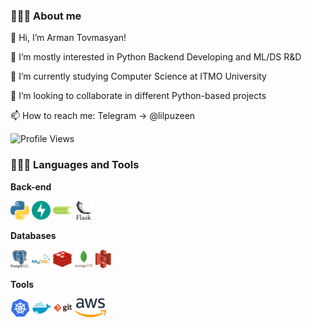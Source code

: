 ### 👨🏻‍🎓 About me <br />
👋 Hi, I’m Arman Tovmasyan!

👀 I’m mostly interested in Python Backend Developing and ML/DS R&D

🌱 I’m currently studying Computer Science at ITMO University

💞️ I’m looking to collaborate in different Python-based projects

📫 How to reach me: Telegram -> @lilpuzeen


![Profile Views](https://komarev.com/ghpvc/?username=lilpuzeen)

### 👨🏻‍💻 Languages and Tools <br />
**Back-end**

<code><img height="30" src="https://raw.githubusercontent.com/lilpuzeen/lilpuzeen/master/icons/python.png"></code>
<code><img height="30" src="https://raw.githubusercontent.com/lilpuzeen/lilpuzeen/master/icons/fastapi.svg"></code>
<code><img height="30" src="https://raw.githubusercontent.com/lilpuzeen/lilpuzeen/master/icons/celery.png"></code>
<code><img height="30" src="https://raw.githubusercontent.com/lilpuzeen/lilpuzeen/master/icons/flask.png"></code>

**Databases**

<code><img height="30" src="https://raw.githubusercontent.com/lilpuzeen/lilpuzeen/master/icons/postgresql.png"></code>
<code><img height="30" src="https://raw.githubusercontent.com/lilpuzeen/lilpuzeen/master/icons/mysql.png"></code>
<code><img height="30" src="https://raw.githubusercontent.com/lilpuzeen/lilpuzeen/master/icons/redis.png"></code>
<code><img height="30" src="https://raw.githubusercontent.com/lilpuzeen/lilpuzeen/master/icons/MongoDB.svg"></code>
<code><img height="30" src="https://raw.githubusercontent.com/lilpuzeen/lilpuzeen/master/icons/s3.svg"></code>

**Tools**

<code><img height="30" src="https://raw.githubusercontent.com/lilpuzeen/lilpuzeen/master/icons/Kubernetes.svg"></code>
<code><img height="30" src="https://raw.githubusercontent.com/lilpuzeen/lilpuzeen/master/icons/docker.png"></code>
<code><img height="30" src="https://raw.githubusercontent.com/lilpuzeen/lilpuzeen/master/icons/git.png"></code>
<code><img height="30" src="https://raw.githubusercontent.com/lilpuzeen/lilpuzeen/master/icons/AWS.svg"></code>
